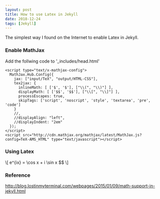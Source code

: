 ```yaml
---
layout: post
title: How to use Latex in Jekyll 
date: 2018-12-24
tags: [Jekyll]
---
```


The simplest way I found on the Internet to enable Latex in Jekyll.

### Enable MathJax ###

Add the follwing code to '_includes/head.html'
~~~
<script type="text/x-mathjax-config">
  MathJax.Hub.Config({
    jax: ["input/TeX", "output/HTML-CSS"],
    tex2jax: {
      inlineMath: [ ['$', '$'], ["\\(", "\\)"] ],
      displayMath: [ ['$$', '$$'], ["\\[", "\\]"] ],
      processEscapes: true,
      skipTags: ['script', 'noscript', 'style', 'textarea', 'pre', 'code']
    }
    //,
    //displayAlign: "left",
    //displayIndent: "2em"
  });
</script>
<script src="http://cdn.mathjax.org/mathjax/latest/MathJax.js?config=TeX-AMS_HTML" type="text/javascript"></script>
~~~

### Using Latex ###

\\[
e^{ix} = \cos x + i \sin x $$
\\]

### Reference ###
http://blog.lostinmyterminal.com/webpages/2015/01/09/math-support-in-jekyll.html
